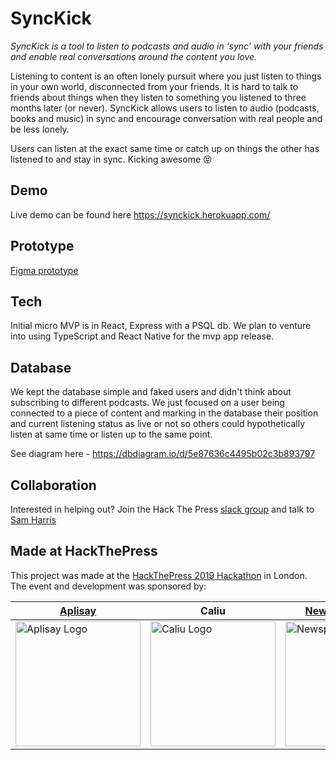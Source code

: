 # SyncKick

_SyncKick is a tool to listen to podcasts and audio in ‘sync’ with your friends and enable real conversations around the content you love._

Listening to content is an often lonely pursuit where you just listen to things in your own world, disconnected from your friends. It is hard to talk to friends about things when they listen to something you listened to three months later (or never). SyncKick allows users to listen to audio (podcasts, books and music) in sync and encourage conversation with real people and be less lonely.

Users can listen at the exact same time or catch up on things the other has listened to and stay in sync. Kicking awesome 😝

## Demo

Live demo can be found here https://synckick.herokuapp.com/

## Prototype

[Figma prototype](https://www.figma.com/file/4X5UDFJBqWLyeUVVUzfM7b/SyncBliss-Mocks?node-id=4%3A78)

## Tech

Initial micro MVP is in React, Express with a PSQL db.
We plan to venture into using TypeScript and React Native for the mvp app release.

## Database

We kept the database simple and faked users and didn't think about subscribing to different podcasts. We just focused on a user being connected to a piece of content and marking in the database their position and current listening status as live or not so others could hypothetically listen at same time or listen up to the same point.

See diagram here - https://dbdiagram.io/d/5e87636c4495b02c3b893797


## Collaboration

Interested in helping out? Join the Hack The Press [slack group](https://app.slack.com/client/TL79RUFHP/) and talk to [Sam Harris](https://www.linkedin.com/in/sharris48/)

## Made at HackThePress

This project was made at the [HackThePress 2019 Hackathon](https://www.hackthepress.org/2019-hackathon/) in London.
The event and development was sponsored by:

| [Aplisay](https://www.aplisay.com/)                                                                                                          | Caliu                                                                                                                                       | [Newspeak House](https://newspeak.house/)                                                                                                |
| -------------------------------------------------------------------------------------------------------------------------------------------- | ------------------------------------------------------------------------------------------------------------------------------------------- | ---------------------------------------------------------------------------------------------------------------------------------------- |
| <img src="https://res.cloudinary.com/simms-reeve/image/upload/v1568555139/aplisay-logo_qp4ii5.svg" alt="Aplisay Logo" style="width:200px;"/> | <img src="https://res.cloudinary.com/simms-reeve/image/upload/v1568555163/Asset_10caliu_jc66fd.svg" alt="Caliu Logo" style="width:200px;"/> | <img src="https://pbs.twimg.com/profile_images/599530591386804224/fBztcZ41_400x400.png" alt="Newspeak House Logo" style="width:200px;"/> |
